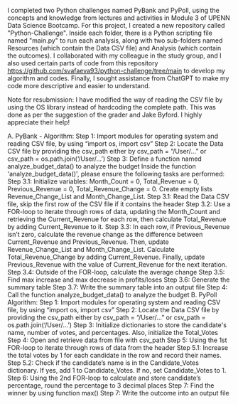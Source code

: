 I completed two Python challenges named PyBank and PyPoll, using the concepts and knowledge from lectures and activities in Module 3 of UPENN Data Science Bootcamp. For this project, I created a new repository called "Python-Challenge". Inside each folder, there is a Python scripting file named "main.py" to run each analysis, along with two sub-folders named Resources (which contain the Data CSV file) and Analysis (which contain the outcomes). 
I collaborated with my colleague in the study group, and I also used certain parts of code from this repository https://github.com/svafaeva93/python-challenge/tree/main to develop my algorithm and codes. Finally, I sought assistance from ChatGPT to make my code more descriptive and easier to understand.

Note for resubmission: I have modified the way of reading the CSV file by using the OS library instead of hardcoding the complete path. This was done as per the suggestion of the grader and Jake Byford. I highly appreciate their help!

A.	PyBank - Algorithm:
Step 1: Import modules for operating system and reading CSV file, by using “import os, import csv”
Step 2: Locate the Data CSV file by providing the csv_path either by csv_path = “/User/...” or csv_path = os.path.join(‘/User/…’)
Step 3: Define a function named analyze_budget_data() to analyze the budget
Inside the function 'analyze_budget_data()', please ensure the following tasks are performed:
Step 3.1: Initialize variables: Month_Count = 0, Total_Revenue = 0, Previous_Revenue = 0, Total_Revenue_Change = 0. Create empty lists Revenue_Change_List and Month_Change_List.
Step 3.1: Read the Data CSV file, skip the first row of the CSV file if it contains the header
Step 3.2: Use a FOR-loop to iterate through rows of data, updating the Month_Count and retrieving the Current_Revenue for each row, then calculate Total_Revenue by adding Current_Revenue to it.
Step 3.3: In each row, if Previous_Revenue isn’t zero, calculate the revenue change as the difference between Current_Revenue and Previous_Revenue. Then, update Revenue_Change_List and Month_Change_List. Calculate Total_Revenue_Change by adding Current_Revenue. Finally, update Previous_Revenue with the value of Current_Revenue for the next iteration.
Step 3.4: Outside of the FOR-loop, calculate the average change
Step 3.5: Find max increase and max decrease in profits/loses
Step 3.6: Generate the summary table
Step 3.7: Write the summary table into an output file
Step 4: Call the function analyze_budget_data() to analyze the budget
B.	PyPoll Algorithm: 
Step 1: Import modules for operating system and reading CSV file, by using “import os, import csv”
Step 2: Locate the Data CSV file by providing the csv_path either by csv_path = “/User/...” or csv_path = os.path.join(‘/User/…’)
Step 3: Initialize dictionaries to store the candidate's name, number of votes, and percentages. Also, initialize the Total_Votes
Step 4: Open and retrieve data from file with csv_path
Step 5: Using the 1st FOR-loop to iterate through rows of data from the header
	Step 5.1: Increase the total votes by 1 for each candidate in the row and record their names.
	Step 5.2: Check if the candidate’s name is in the Candidate_Votes dictionary. If yes, add 1 to Candidate_Votes. If no, set Candidate_Votes to 1.
Step 6: Using the 2nd FOR-loop to calculate and store candidate’s percentage, round the percentage to 3 decimal places
Step 7: Find the winner by using function max()
Step 7: Write the outcome into an output file

